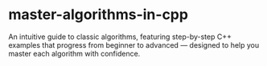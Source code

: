 # master-algorithms-in-cpp
An intuitive guide to classic algorithms, featuring step-by-step C++ examples that progress from beginner to advanced — designed to help you master each algorithm with confidence.

